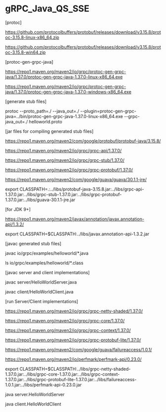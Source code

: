 # gRPC_Java_QS_SSE
[protoc]

https://github.com/protocolbuffers/protobuf/releases/download/v3.15.8/protoc-3.15.8-linux-x86_64.zip

https://github.com/protocolbuffers/protobuf/releases/download/v3.15.8/protoc-3.15.8-win64.zip



[protoc-gen-grpc-java]

https://repo1.maven.org/maven2/io/grpc/protoc-gen-grpc-java/1.37.0/protoc-gen-grpc-java-1.37.0-linux-x86_64.exe

https://repo1.maven.org/maven2/io/grpc/protoc-gen-grpc-java/1.37.0/protoc-gen-grpc-java-1.37.0-windows-x86_64.exe



[generate stub files]

protoc --proto_path=./ --java_out=./ --plugin=protoc-gen-grpc-java=../bin/protoc-gen-grpc-java-1.37.0-linux-x86_64.exe --grpc-java_out=./ helloworld.proto



[jar files for compiling generated stub files]

https://repo1.maven.org/maven2/com/google/protobuf/protobuf-java/3.15.8/

https://repo1.maven.org/maven2/io/grpc/grpc-api/1.37.0/

https://repo1.maven.org/maven2/io/grpc/grpc-stub/1.37.0/

https://repo1.maven.org/maven2/io/grpc/grpc-protobuf/1.37.0/

https://repo1.maven.org/maven2/com/google/guava/guava/30.1.1-jre/

export CLASSPATH=.:../libs/protobuf-java-3.15.8.jar:../libs/grpc-api-1.37.0.jar:../libs/grpc-stub-1.37.0.jar:../libs/grpc-protobuf-1.37.0.jar:../libs/guava-30.1.1-jre.jar



[for JDK 9+]

https://repo1.maven.org/maven2/javax/annotation/javax.annotation-api/1.3.2/

export CLASSPATH=$CLASSPATH:../libs/javax.annotation-api-1.3.2.jar 



[javac generated stub files]

javac io/grpc/examples/helloworld/*.java

ls io/grpc/examples/helloworld/*.class



[javac server and client implementations]

javac server/HelloWorldServer.java

javac client/HelloWorldClient.java



[run Server/Client implementations]

https://repo1.maven.org/maven2/io/grpc/grpc-netty-shaded/1.37.0/

https://repo1.maven.org/maven2/io/grpc/grpc-core/1.37.0/

https://repo1.maven.org/maven2/io/grpc/grpc-context/1.37.0/

https://repo1.maven.org/maven2/io/grpc/grpc-protobuf-lite/1.37.0/

https://repo1.maven.org/maven2/com/google/guava/failureaccess/1.0.1/

https://repo1.maven.org/maven2/io/perfmark/perfmark-api/0.23.0/

export CLASSPATH=$CLASSPATH:../libs/grpc-netty-shaded-1.37.0.jar:../libs/grpc-core-1.37.0.jar:../libs/grpc-context-1.37.0.jar:../libs/grpc-protobuf-lite-1.37.0.jar:../libs/failureaccess-1.0.1.jar:../libs/perfmark-api-0.23.0.jar

java server.HelloWorldServer

java client.HelloWorldClient

